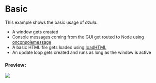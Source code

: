 # Basic

This example shows the basic usage of *azula*.

 - A window gets created
 - Console messages coming from the GUI get routed to Node using [onconsolemessage](https://github.com/maierfelix/azula#windowprototypeonconsolemessage)
 - A basic HTML file gets loaded using [loadHTML](https://github.com/maierfelix/azula#windowprototypeloadhtml)
 - An update loop gets created and runs as long as the window is active

### Preview:

<img src="https://i.imgur.com/MYLt0RQ.png"/>
